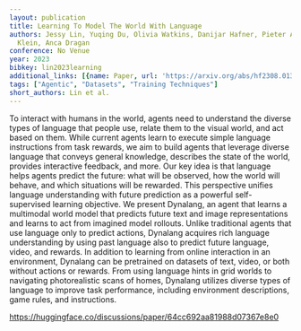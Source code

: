 ```yaml
---
layout: publication
title: Learning To Model The World With Language
authors: Jessy Lin, Yuqing Du, Olivia Watkins, Danijar Hafner, Pieter Abbeel, Dan
  Klein, Anca Dragan
conference: No Venue
year: 2023
bibkey: lin2023learning
additional_links: [{name: Paper, url: 'https://arxiv.org/abs/hf2308.01399'}]
tags: ["Agentic", "Datasets", "Training Techniques"]
short_authors: Lin et al.
---
```

To interact with humans in the world, agents need to understand the diverse types of language that people use, relate them to the visual world, and act based on them. While current agents learn to execute simple language instructions from task rewards, we aim to build agents that leverage diverse language that conveys general knowledge, describes the state of the world, provides interactive feedback, and more. Our key idea is that language helps agents predict the future: what will be observed, how the world will behave, and which situations will be rewarded. This perspective unifies language understanding with future prediction as a powerful self-supervised learning objective. We present Dynalang, an agent that learns a multimodal world model that predicts future text and image representations and learns to act from imagined model rollouts. Unlike traditional agents that use language only to predict actions, Dynalang acquires rich language understanding by using past language also to predict future language, video, and rewards. In addition to learning from online interaction in an environment, Dynalang can be pretrained on datasets of text, video, or both without actions or rewards. From using language hints in grid worlds to navigating photorealistic scans of homes, Dynalang utilizes diverse types of language to improve task performance, including environment descriptions, game rules, and instructions.

https://huggingface.co/discussions/paper/64cc692aa81988d07367e8e0